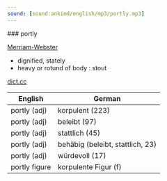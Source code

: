 ```yaml
---
sound: [sound:ankimd/english/mp3/portly.mp3]
---
```


\### portly

[Merriam-Webster](https://www.merriam-webster.com/dictionary/portly)

- dignified, stately
- heavy or rotund of body : stout

[dict.cc](https://www.dict.cc/portly)

| English        | German       |
| -------------- | ------------ |
| portly (adj) | korpulent (223) |
| portly (adj) | beleibt (97) |
| portly (adj) | stattlich (45) |
| portly (adj) | behäbig (beleibt, stattlich, 23) |
| portly (adj) | würdevoll (17) |
| portly figure | korpulente Figur (f) |
